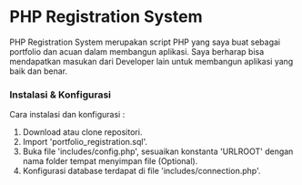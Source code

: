 # PHP Registration System

PHP Registration System merupakan script PHP yang saya buat sebagai portfolio dan acuan dalam membangun aplikasi. Saya berharap bisa mendapatkan masukan dari Developer lain untuk membangun aplikasi yang baik dan benar.

### Instalasi & Konfigurasi

Cara instalasi dan konfigurasi :

1. Download atau clone repositori.
2. Import 'portfolio_registration.sql'.
3. Buka file 'includes/config.php', sesuaikan konstanta 'URLROOT' dengan nama folder tempat menyimpan file (Optional).
4. Konfigurasi database terdapat di file 'includes/connection.php'.
